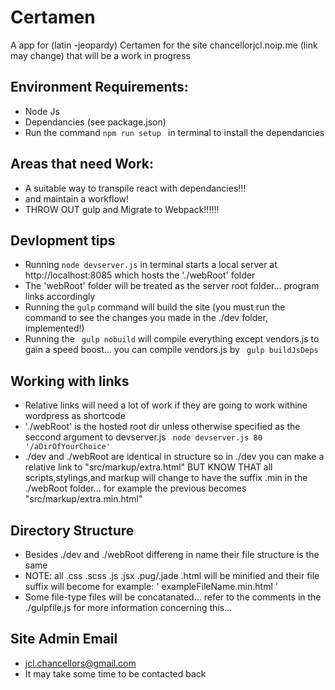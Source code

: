 # Certamen 
A app for (latin -jeopardy) Certamen for the site chancellorjcl.noip.me (link may change) that will be a work in progress

## Environment Requirements:
* Node Js
* Dependancies (see package.json)
* Run the command ```npm run setup ``` in terminal to install the dependancies 

## Areas that need Work:
* A suitable way to transpile react with dependancies!!!
* and maintain a workflow!
* THROW OUT gulp and Migrate to Webpack!!!!!!

## Devlopment tips
* Running ``` node devserver.js ``` in terminal starts a local server at http://localhost:8085 which hosts the './webRoot' folder
* The 'webRoot' folder will be treated as the server root folder... program links accordingly  
* Running the ```gulp``` command will build the site (you must run the command to see the changes you made in the ./dev folder, implemented!)
* Running the ``` gulp nobuild``` will compile everything except vendors.js to gain a speed boost... you can compile vendors.js by ``` gulp buildJsDeps```

## Working with links
* Relative links will need a lot of work if they are going to work withine wordpress as shortcode
* './webRoot' is the hosted root dir unless otherwise specified as the seccond argument to devserver.js ``` node devserver.js 80 '/aDirOfYourChoice'```
* ./dev and ./webRoot are identical in structure so in ./dev you can make a relative link to "src/markup/extra.html" BUT KNOW THAT all scripts,stylings,and markup will change to have the suffix .min in the ./webRoot folder... for example the previous becomes "src/markup/extra.min.html"

## Directory Structure
* Besides ./dev and ./webRoot differeng in name their file structure is the same
* NOTE: all .css .scss .js .jsx .pug/.jade .html will be minified and their file suffix will become for example: ' exampleFileName.min.html '
* Some file-type files will be concatanated... refer to the comments in the ./gulpfile.js for more information concerning this...

## Site Admin Email
* jcl.chancellors@gmail.com
* It may take some time to be contacted back
